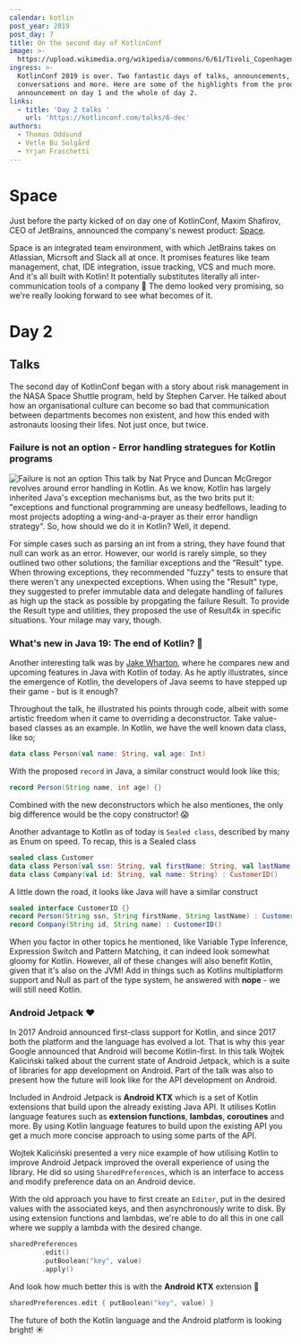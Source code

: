 ```yaml
---
calendar: kotlin
post_year: 2019
post_day: 7
title: On the second day of KotlinConf
image: >-
  https://upload.wikimedia.org/wikipedia/commons/6/61/Tivoli_Copenhagen_night.jpg
ingress: >-
  KotlinConf 2019 is over. Two fantastic days of talks, announcements,
  conversations and more. Here are some of the highlights from the product
  announcement on day 1 and the whole of day 2.
links:
  - title: 'Day 2 talks '
    url: 'https://kotlinconf.com/talks/6-dec'
authors:
  - Thomas Oddsund
  - Vetle Bu Solgård
  - Yrjan Fraschetti
---
```

# Space
Just before the party kicked of on day one of KotlinConf, Maxim Shafirov, CEO of JetBrains, announced the company's newest product: [Space](https://www.jetbrains.com/space/).

Space is an integrated team environment, with which JetBrains takes on Atlassian, Micrsoft and Slack all at once. It promises features like team management, chat, IDE integration, issue tracking, VCS and much more. And it's all built with Kotlin! It potentially substitutes literally all inter-communication tools of a company 🤯
The demo looked very promising, so we're really looking forward to see what becomes of it.

# Day 2

## Talks
The second day of KotlinConf began with a story about risk management in the NASA Space Shuttle program, held by Stephen Carver. He talked about how an organisational culture can become so bad that communication between departments becomes non existent, and how this ended with astronauts loosing their lifes. Not just once, but twice.

### Failure is not an option - Error handling strategues for Kotlin programs
![](/assets/failure.jpg "Failure is not an option")
This talk by Nat Pryce and Duncan McGregor revolves around error handling in Kotlin. As we know, Kotlin has largely inherited Java's exception mechanisms but, as the two brits put it: "exceptions and functional programming are uneasy bedfellows, leading to most projects adopting a wing-and-a-prayer as their error handlign strategy". So, how should we do it in Kotlin? Well, it depend.

For simple cases such as parsing an int from a string, they have found that null can work as an error. However, our world is rarely simple, so they outlined two other solutions; the familiar exceptions and the "Result" type. When throwing exceptions, they recommended "fuzzy" tests to ensure that there weren't any unexpected exceptions. When using the "Result" type, they suggested to prefer immutable data and delegate handling of failures as high up the stack as possible by propgating the failure Result. To provide the Result type and utilities, they proposed the use of Result4k in specific situations. Your milage may vary, though.

### What's new in Java 19: The end of Kotlin? 🤔

Another interesting talk was by [Jake Wharton](https://jakewharton.com/), where he compares new and upcoming features in Java with Kotlin of today.
As he aptly illustrates, since the emergence of Kotlin, the developers of Java seems to have stepped up their game - but is it enough?

Throughout the talk, he illustrated his points through code, albeit with some artistic freedom when it came to overriding a deconstructor.
Take value-based classes as an example. In Kotlin, we have the well known data class, like so;
```kotlin
data class Person(val name: String, val age: Int)
```
With the proposed `record` in Java, a similar construct would look like this;
```java
record Person(String name, int age) {}
```
Combined with the new deconstructors which he also mentiones, the only big difference would be the copy constructor! 😱

Another advantage to Kotlin as of today is `Sealed class`, described by many as Enum on speed. To recap, this is a Sealed class
```kotlin
sealed class Customer
data class Person(val ssn: String, val firstName: String, val lastName: String) : CustomerID()
data class Company(val id: String, val name: String) : CustomerID()
```
A little down the road, it looks like Java will have a similar construct
```java
sealed interface CustomerID {}
record Person(String ssn, String firstName, String lastName) : CustomerID()
record Company(String id, String name) : CustomerID()
```

When you factor in other topics he mentioned, like Variable Type Inference, Expression Switch and Pattern Matching, it can indeed look somewhat gloomy for Kotlin.
However, all of these changes will also benefit Kotlin, given that it's also on the JVM!
Add in things such as Kotlins multiplatform support and Null as part of the type system, he answered with **nope** - we will still need Kotlin.

### Android Jetpack ❤️

In 2017 Android announced first-class support for Kotlin, and since 2017 both the platform and the language has evolved a lot. That is why this year Google announced that Android will become Kotlin-first. In this talk Wojtek Kaliciński talked about the current state of Android Jetpack, which is a suite of libraries for app development on Android. Part of the talk was also to present how the future will look like for the API development on Android.

Included in Android Jetpack is **Android KTX** which is a set of Kotlin extensions that build upon the already existing Java API. It utilises Kotlin language features such as **extension functions**, **lambdas**, **coroutines** and more. By using Kotlin language features to build upon the existing API you get a much more concise approach to using some parts of the API.

Wojtek Kaliciński presented a very nice example of how utilising Kotlin to improve Android Jetpack improved the overall experience of using the library. He did so using `SharedPreferences`, which is an interface to access and modify preference data on an Android device.

With the old approach you have to first create an `Editor`, put in the desired values with the associated keys, and then asynchronously write to disk. By using extension functions and lambdas, we're able to do all this in one call where we supply a lambda with the desired change.

```kotlin
sharedPreferences
        .edit()
        .putBoolean("key", value)
        .apply()
```
And look how much better this is with the **Android KTX** extension 🤩
```kotlin
sharedPreferences.edit { putBoolean("key", value) }
```

The future of both the Kotlin language and the Android platform is looking bright! ☀️
